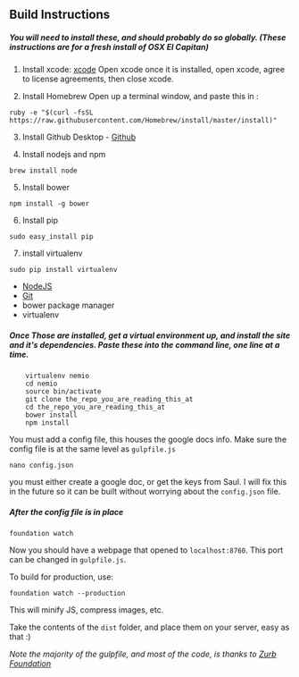 
## Build Instructions

##### You will need to install these, and should probably do so globally. (These instructions are for a fresh install of OSX El Capitan)
1. Install xcode:
[xcode](https://itunes.apple.com/us/app/xcode/id497799835?mt=12)
Open xcode once it is installed, open xcode, agree to license agreements, then close xcode.

2. Install Homebrew
Open up a terminal window, and paste this in :
```
ruby -e "$(curl -fsSL https://raw.githubusercontent.com/Homebrew/install/master/install)"
```
3. Install Github Desktop - 
[Github](https://desktop.github.com)

4. Install nodejs and npm
```
brew install node
```
5. Install bower
``` 
npm install -g bower
```
6. Install pip
``` 
sudo easy_install pip
```
7. install virtualenv
``` 
sudo pip install virtualenv
```
* [NodeJS](https://nodejs.org/en/)
* [Git](https://git-scm.com/)
* bower package manager
* virtualenv

##### Once Those are installed, get a virtual environment up, and install the site and it's dependencies. Paste these into the command line, one line at a time.

```
    virtualenv nemio
    cd nemio
    source bin/activate
    git clone the_repo_you_are_reading_this_at
    cd the_repo_you_are_reading_this_at
    bower install
    npm install
```
You must add a config file, this houses the google docs info.
Make sure the config file is at the same level as `gulpfile.js`
```
nano config.json
```
you must either create a google doc, or get the keys from Saul.
I will fix this in the future so it can be built without worrying about the `config.json` file.

##### After the config file is in place

```
foundation watch
```
Now you should have a webpage that opened to `localhost:8760`.
This port can be changed in `gulpfile.js`.

To build for production, use:
```
foundation watch --production
```
This will minify JS, compress images, etc.

Take the contents of the `dist` folder, and place them on your server, easy as that :)


*Note the majority of the gulpfile, and most of the code, is thanks to [Zurb Foundation](https://github.com/zurb/foundation-zurb-template)*

